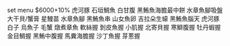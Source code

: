 set menu $6000+10%
虎河豚 石垣鯛魚 白甘腹 黑鮪魚海膽最中餅 水章魚腳吸盤 大干貝/蟹膏 星鰻苗 水章魚腳 黑鮪魚串 山女魚卵 吉拉朵生蠔 黑鮪魚腦天 虎河豚白子 烏魚子 毛蟹 燉煮章魚 軟絲握 剝皮魚握 小肌握 北寄貝握 寒鰤腹握 牡丹蝦握 金目鯛握 黑鮪中腹握 馬糞海膽握 沙丁魚握 芽蔥握
